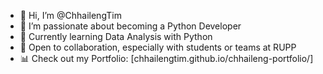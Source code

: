 - 👋 Hi, I’m @ChhailengTim
- 👀 I’m passionate about becoming a Python Developer
- 🌱 Currently learning Data Analysis with Python
- 🤝 Open to collaboration, especially with students or teams at RUPP
- 📊 Check out my Portfolio: [chhailengtim.github.io/chhaileng-portfolio/]

<!---
ChhailengTim/ChhailengTim is a ✨ special ✨ repository because its `README.md` (this file) appears on your GitHub profile.
You can click the Preview link to take a look at your changes.
--->
